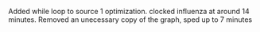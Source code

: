 Added while loop to source 1 optimization. clocked influenza at around 14 minutes. Removed an unecessary copy of the graph, sped up to 7 minutes
